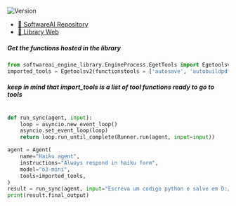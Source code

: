 ![Version](https://img.shields.io/badge/version-1.0.19-blue)
- [📖 SoftwareAI Repository](https://github.com/SoftwareAI-Company/SoftwareAI)
- [📖 Library Web](https://github.com/SoftwareAI-Company/SoftwareAI-Library-Web)


##### Get the functions hosted in the library
```python
from softwareai_engine_library.EngineProcess.EgetTools import Egetoolsv2
imported_tools = Egetoolsv2(functionstools = ['autosave', 'autobuildpdf'])

```
##### keep in mind that import_tools is a list of tool functions ready to go to tools
```python

def run_sync(agent, input):
    loop = asyncio.new_event_loop()
    asyncio.set_event_loop(loop)
    return loop.run_until_complete(Runner.run(agent, input=input))

agent = Agent(
    name="Haiku agent",
    instructions="Always respond in haiku form",
    model="o3-mini",
    tools=imported_tools,
)
result = run_sync(agent, input="Escreva um codigo python e salve em D:/CompanyApps/Projetos de codigo aberto/SoftwareAIEngine/EngineEndpointAgentAPI/Library/Agents/CodePreProject/Tests/docs/teste.py.")
print(result.final_output)
```

